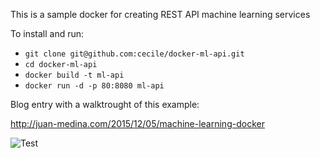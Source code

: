This is a sample docker for creating REST API machine learning services

To install and run:

- `git clone git@github.com:cecile/docker-ml-api.git`
- `cd docker-ml-api`
- `docker build -t ml-api`
- `docker run -d -p 80:8080 ml-api`

Blog entry with a walktrought of this example:

http://juan-medina.com/2015/12/05/machine-learning-docker

![Test][2]

[2]: https://juanmedinadotcom.files.wordpress.com/2015/12/screen-shot-2015-12-05-at-16-07-36.png
